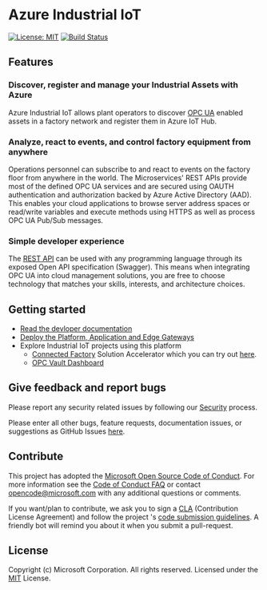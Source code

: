 # Azure Industrial IoT

[![License: MIT](https://img.shields.io/badge/License-MIT-yellow.svg)](https://opensource.org/licenses/MIT) [![Build Status](https://msazure.visualstudio.com/One/_apis/build/status/Custom/Azure_IOT/Industrial/Components/Azure.Industrial-IoT?branchName=master)](https://msazure.visualstudio.com/One/_build/latest?definitionId=86580&branchName=master)

## Features

### Discover, register and manage your Industrial Assets with Azure

Azure Industrial IoT allows plant operators to discover [OPC UA](docs/opcua.md) enabled assets in a factory network and register them in Azure IoT Hub.  

### Analyze, react to events, and control factory equipment from anywhere

Operations personnel can subscribe to and react to events on the factory floor from anywhere in the world.  The Microservices' REST APIs provide most of the defined OPC UA services and are secured using OAUTH authentication and authorization backed by Azure Active Directory (AAD).  This enables your cloud applications to browse server address spaces or read/write variables and execute methods using HTTPS as well as process OPC UA Pub/Sub messages.  

### Simple developer experience

The [REST API](docs/api/readme.md) can be used with any programming language through its exposed Open API specification (Swagger). This means when integrating OPC UA into cloud management solutions, you are free to choose technology that matches your skills, interests, and architecture choices.

## Getting started

- [Read the devloper documentation](https://azure.github.io/Industrial-IoT/)
- [Deploy the Platform, Application and Edge Gateways](docs/deploy/readme.md)
- Explore Industrial IoT projects using this platform
  - [Connected Factory](https://github.com/Azure/Azure-IoT-Connected-Factory) Solution Accelerator which you can try out [here](https://www.azureiotsolutions.com/Accelerators).
  - [OPC Vault Dashboard](https://github.com/Azure/azure-iiot-opc-vault-service/tree/master/app)

## Give feedback and report bugs

Please report any security related issues by following our [Security](security.md) process.

Please enter all other bugs, feature requests, documentation issues, or suggestions as GitHub Issues [here](https://github.com/Azure/Industrial-IoT/issues).

## Contribute

This project has adopted the [Microsoft Open Source Code of Conduct](https://opensource.microsoft.com/codeofconduct).  For more information see the [Code of Conduct FAQ](https://opensource.microsoft.com/codeofconduct/faq) or contact [opencode@microsoft.com](mailto:opencode@microsoft.com) with any additional questions or comments.

If you want/plan to contribute, we ask you to sign a [CLA](https://cla.microsoft.com/) (Contribution License Agreement) and follow the project 's [code submission guidelines](contributing.md). A friendly bot will remind you about it when you submit a pull-request.

## License

Copyright (c) Microsoft Corporation. All rights reserved.
Licensed under the [MIT](LICENSE) License.  
